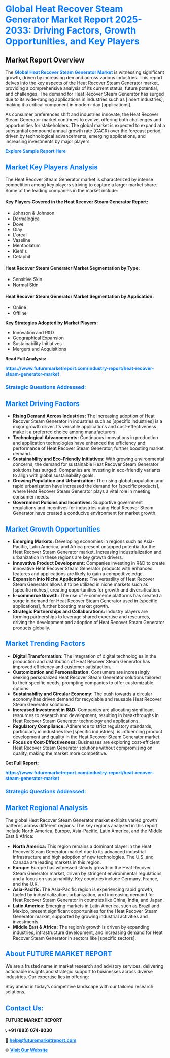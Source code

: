 <h1 style="color: #007BFF;">Global Heat Recover Steam Generator Market Report 2025-2033: Driving Factors, Growth Opportunities, and Key Players</h1>

<section id="overview">
<h2>Market Report Overview</h2>
<p>The <a href="https://www.futuremarketreport.com/industry-report/heat-recover-steam-generator-market" style="color: #007BFF; text-decoration: none;"><strong>Global Heat Recover Steam Generator Market</strong></a> is witnessing significant growth, driven by increasing demand across various industries. This report delves into the key aspects of the Heat Recover Steam Generator market, providing a comprehensive analysis of its current status, future potential, and challenges. The demand for Heat Recover Steam Generator has surged due to its wide-ranging applications in industries such as [insert industries], making it a critical component in modern-day [applications].</p>
<p>As consumer preferences shift and industries innovate, the Heat Recover Steam Generator market continues to evolve, offering both challenges and opportunities for stakeholders. The global market is expected to expand at a substantial compound annual growth rate (CAGR) over the forecast period, driven by technological advancements, emerging applications, and increasing investments by major players.</p>
</section>

<section id="overview">
<p><a href="https://www.futuremarketreport.com/request-sample/reportId=33556" style="color: #007BFF; text-decoration: none;"><strong>Explore Sample Report Here</strong></a></p>
</section>

<section id="key-players">
<h2 style="color: #007BFF;">Market Key Players Analysis</h2>
<p>The Heat Recover Steam Generator market is characterized by intense competition among key players striving to capture a larger market share. Some of the leading companies in the market include:</p>
<h4>Key Players Covered in the Heat Recover Steam Generator Report:</h4>
<ul><li>Johnson &amp; Johnson</li><li>Dermalogica</li><li>Dove</li><li>Olay</li><li>L&#039;oreal</li><li>Vaseline</li><li>Mentholatum</li><li>Kiehl&#039;s</li><li>Cetaphil</li></ul>
<h4>Heat Recover Steam Generator Market Segmentation by Type:</h4>
<ul><li>Sensitive Skin</li><li>Normal Skin</li></ul>

<h4>Heat Recover Steam Generator Market Segmentation by Application:</h4>
<ul><li>Online</li><li>Offline</li></ul>
<p><strong>Key Strategies Adopted by Market Players:</strong></p>
<ul>
<li>Innovation and R&D</li>
<li>Geographical Expansion</li>
<li>Sustainability Initiatives</li>
<li>Mergers and Acquisitions</li>
</ul>
</section>

<section>
<p><strong>Read Full Analysis: </strong></p><a href="https://www.futuremarketreport.com/industry-report/heat-recover-steam-generator-market" style="color: #007BFF; text-decoration: none;"><strong>https://www.futuremarketreport.com/industry-report/heat-recover-steam-generator-market</strong></a>
<h3 style="color: #007BFF;">Strategic Questions Addressed:</h3>
</section>

<section id="driving-factors">
<h2 style="color: #007BFF;">Market Driving Factors</h2>
<ul>
<li><strong>Rising Demand Across Industries:</strong> The increasing adoption of Heat Recover Steam Generator in industries such as [specific industries] is a major growth driver. Its versatile applications and cost-effectiveness make it a preferred choice among manufacturers.</li>
<li><strong>Technological Advancements:</strong> Continuous innovations in production and application technologies have enhanced the efficiency and performance of Heat Recover Steam Generator, further boosting market demand.</li>
<li><strong>Sustainability and Eco-Friendly Initiatives:</strong> With growing environmental concerns, the demand for sustainable Heat Recover Steam Generator solutions has surged. Companies are investing in eco-friendly variants to align with global sustainability goals.</li>
<li><strong>Growing Population and Urbanization:</strong> The rising global population and rapid urbanization have increased the demand for [specific products], where Heat Recover Steam Generator plays a vital role in meeting consumer needs.</li>
<li><strong>Government Policies and Incentives:</strong> Supportive government regulations and incentives for industries using Heat Recover Steam Generator have created a conducive environment for market growth.</li>
</ul>
</section>

<section id="growth-opportunities">
<h2 style="color: #007BFF;">Market Growth Opportunities</h2>
<ul>
<li><strong>Emerging Markets:</strong> Developing economies in regions such as Asia-Pacific, Latin America, and Africa present untapped potential for the Heat Recover Steam Generator market. Increasing industrialization and urbanization in these regions are key growth drivers.</li>
<li><strong>Innovative Product Development:</strong> Companies investing in R&D to create innovative Heat Recover Steam Generator products with enhanced features and applications are likely to gain a competitive edge.</li>
<li><strong>Expansion into Niche Applications:</strong> The versatility of Heat Recover Steam Generator allows it to be utilized in niche markets such as [specific niches], creating opportunities for growth and diversification.</li>
<li><strong>E-commerce Growth:</strong> The rise of e-commerce platforms has created a surge in demand for Heat Recover Steam Generator used in [specific applications], further boosting market growth.</li>
<li><strong>Strategic Partnerships and Collaborations:</strong> Industry players are forming partnerships to leverage shared expertise and resources, driving the development and adoption of Heat Recover Steam Generator products globally.</li>
</ul>
</section>

<section id="trending-factors">
<h2 style="color: #007BFF;">Market Trending Factors</h2>
<ul>
<li><strong>Digital Transformation:</strong> The integration of digital technologies in the production and distribution of Heat Recover Steam Generator has improved efficiency and customer satisfaction.</li>
<li><strong>Customization and Personalization:</strong> Consumers are increasingly seeking personalized Heat Recover Steam Generator solutions tailored to their specific needs, prompting companies to offer customizable options.</li>
<li><strong>Sustainability and Circular Economy:</strong> The push towards a circular economy has driven demand for recyclable and reusable Heat Recover Steam Generator solutions.</li>
<li><strong>Increased Investment in R&D:</strong> Companies are allocating significant resources to research and development, resulting in breakthroughs in Heat Recover Steam Generator technology and applications.</li>
<li><strong>Regulatory Compliance:</strong> Adherence to strict regulatory standards, particularly in industries like [specific industries], is influencing product development and quality in the Heat Recover Steam Generator market.</li>
<li><strong>Focus on Cost-Effectiveness:</strong> Businesses are exploring cost-efficient Heat Recover Steam Generator solutions without compromising on quality, making the market more competitive.</li>
</ul>
</section>

<section>
<p><strong>Get Full Report: </strong></p><a href="https://www.futuremarketreport.com/industry-report/heat-recover-steam-generator-market" style="color: #007BFF; text-decoration: none;"><strong>https://www.futuremarketreport.com/industry-report/heat-recover-steam-generator-market</strong></a>
<h3 style="color: #007BFF;">Strategic Questions Addressed:</h3>
</section>


<section id="regional-analysis">
<h2 style="color: #007BFF;">Market Regional Analysis</h2>
<p>The global Heat Recover Steam Generator market exhibits varied growth patterns across different regions. The key regions analyzed in this report include North America, Europe, Asia-Pacific, Latin America, and the Middle East & Africa:</p>
<ul>
<li><strong>North America:</strong> This region remains a dominant player in the Heat Recover Steam Generator market due to its advanced industrial infrastructure and high adoption of new technologies. The U.S. and Canada are leading markets in this region.</li>
<li><strong>Europe:</strong> Europe has witnessed steady growth in the Heat Recover Steam Generator market, driven by stringent environmental regulations and a focus on sustainability. Key countries include Germany, France, and the U.K.</li>
<li><strong>Asia-Pacific:</strong> The Asia-Pacific region is experiencing rapid growth, fueled by industrialization, urbanization, and increasing demand for Heat Recover Steam Generator in countries like China, India, and Japan.</li>
<li><strong>Latin America:</strong> Emerging markets in Latin America, such as Brazil and Mexico, present significant opportunities for the Heat Recover Steam Generator market, supported by growing industrial activities and investments.</li>
<li><strong>Middle East & Africa:</strong> The region’s growth is driven by expanding industries, infrastructure development, and increasing demand for Heat Recover Steam Generator in sectors like [specific sectors].</li>
</ul>
</section>

<footer>
<h2 style="color: #007BFF;">About FUTURE MARKET REPORT</h2>
<p>We are a trusted name in market research and advisory services, delivering actionable insights and strategic support to businesses across diverse industries. Our expertise lies in offering:</p>

<p>Stay ahead in today’s competitive landscape with our tailored research solutions.</p>

<h2 style="color: #007BFF;">Contact Us:</h2>
<p><strong>FUTURE MARKET REPORT</strong></p>
<p>📞 <strong>+91 (883) 074-8030</strong></p>
<p>📧 <strong><a href="mailto:help@futuremarketreport.com" style="color: #007BFF;">help@futuremarketreport.com</a></strong></p>
<p>🌐 <strong><a href="https://www.futuremarketreport.com/" style="color: #007BFF;">Visit Our Website</a></strong></p>
</footer>